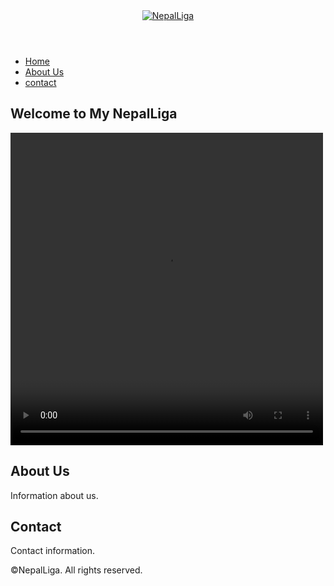 
<html lang="en">
<head>
    <meta charset="UTF-8">
    <meta name="viewport" content="width=device-width, initial-scale=1.0">
    
 <link rel="stylesheet" href="styles.css">
</head>
<body>
  
 <header>
        <a href="/">
            <img id="logo" src="NepalLiga.png" alt="NepalLiga">
        </a>
    </header>
    
   <p id="CurrentTime"></p>
   
  <nav>
        <ul>
            <li><a href="#home">Home</a></li>
            <li><a href="#about">About Us</a></li>
            <li><a href="#contact">contact </a></li>
            
 </ul>
    </nav>

   <section id="home">
        <h1>Welcome to My NepalLiga</h1>
        <p> </p>
    </section>
   
   <video width="500" height="500" controls>
        <source src="https://example.com/path/to/your/video.mp4" type="video/mp4">
        Your browser does not support the video tag.
    </video>

  <section id="about">
        <h2>About Us</h2>
        <p>Information about us.</p>
    </section>

   <section id="contact">
        <h2>Contact</h2>
        <p>Contact information.</p>
    </section>

<footer>
    <p>&copy;NepalLiga. All rights reserved.</p>
</footer>


</body>
</html>
